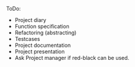 ToDo:

* Project diary
* Function specification
* Refactoring (abstracting)
* Testcases
* Project documentation
* Project presentation
* Ask Project manager if red-black can be used.
